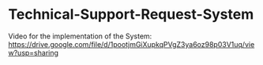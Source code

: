 # Technical-Support-Request-System
Video for the implementation of the System: https://drive.google.com/file/d/1pootjmGiXupkqPVgZ3ya6oz98p03V1uq/view?usp=sharing 
